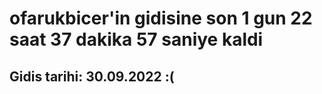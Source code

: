 # ofarukbicer'in gidisine son 1 gun 22 saat 37 dakika 57 saniye kaldi

## Gidis tarihi: 30.09.2022 :(